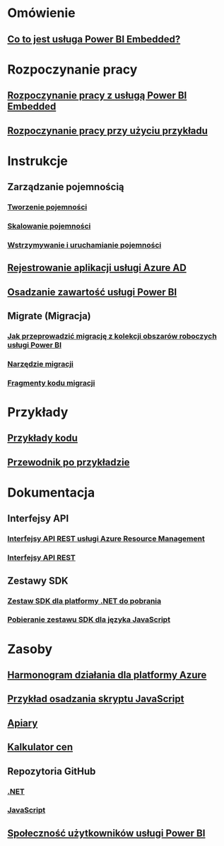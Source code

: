 # Omówienie
## [Co to jest usługa Power BI Embedded?](what-is-power-bi-embedded.md)

# Rozpoczynanie pracy
## [Rozpoczynanie pracy z usługą Power BI Embedded](get-started.md)
## [Rozpoczynanie pracy przy użyciu przykładu](https://powerbi.microsoft.com/documentation/powerbi-developer-embed-sample-app-owns-data/)

# Instrukcje
## Zarządzanie pojemnością
### [Tworzenie pojemności](create-capacity.md)
### [Skalowanie pojemności](scale-capacity.md)
### [Wstrzymywanie i uruchamianie pojemności](pause-start.md)
## [Rejestrowanie aplikacji usługi Azure AD](https://powerbi.microsoft.com/documentation/powerbi-developer-register-app/)
## [Osadzanie zawartość usługi Power BI](https://powerbi.microsoft.com/documentation/powerbi-developer-embedding-content/)

## Migrate (Migracja)
### [Jak przeprowadzić migrację z kolekcji obszarów roboczych usługi Power BI](migrate-from-power-bi-workspace-collections.md)
### [Narzędzie migracji](migrate-tool.md)
### [Fragmenty kodu migracji](migrate-code-snippets.md)

# Przykłady
## [Przykłady kodu](https://github.com/Microsoft/PowerBI-Developer-Samples)
## [Przewodnik po przykładzie](https://powerbi.microsoft.com/documentation/powerbi-developer-embed-sample-app-owns-data/)

# Dokumentacja
## Interfejsy API
### [Interfejsy API REST usługi Azure Resource Management](https://docs.microsoft.com/rest/api/power-bi-embedded/)
### [Interfejsy API REST](https://msdn.microsoft.com/en-us/library/mt147898.aspx)
## Zestawy SDK
### [Zestaw SDK dla platformy .NET do pobrania](https://www.nuget.org/packages/Microsoft.PowerBI.Api/)
### [Pobieranie zestawu SDK dla języka JavaScript](https://www.nuget.org/packages/Microsoft.PowerBI.JavaScript/)

# Zasoby
## [Harmonogram działania dla platformy Azure](https://azure.microsoft.com/roadmap/?category=intelligence-analytics)
## [Przykład osadzania skryptu JavaScript](https://microsoft.github.io/PowerBI-JavaScript/demo/)
## [Apiary](http://docs.powerbi.apiary.io/)
## [Kalkulator cen](https://azure.microsoft.com/pricing/calculator/)
## Repozytoria GitHub
### [.NET](https://github.com/Microsoft/PowerBI-CSharp)
### [JavaScript](https://github.com/Microsoft/PowerBI-JavaScript)
## [Społeczność użytkowników usługi Power BI](http://community.powerbi.com/t5/Developer/bd-p/Developer)

